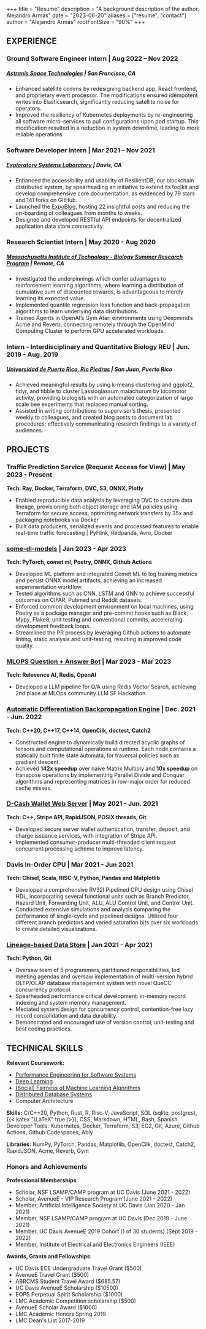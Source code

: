 +++
title = "Resume"
description = "A background description of the author, Alejandro Armas"
date = "2023-06-20"
aliases = ["resume", "contact"]
author = "Alejandro Armas"
rootFontSize = "90%"
+++


## EXPERIENCE


### Ground Software Engineer Intern | Aug 2022 – Nov 2022
##### [Astranis Space Technologies](https://www.astranis.com) | San Francisco, CA

-  Enhanced satellite comms by redesigning backend app, React frontend, and proprietary event processor. The
modifications ensured idempotent writes into Elasticsearch, significantly reducing satellite noise for operators.
-  Improved the resiliency of Kubernetes deployments by re-engineering all software micro-services to pull configurations
upon pod startup. This modification resulted in a reduction in system downtime, leading to more reliable operations

### Software Developer Intern | Mar 2021 – Nov 2021
##### [Exploratory Systems Laboratory](https://resilientdb.com/#team) | Davis, CA

- Enhanced the accessibility and usability of ResilientDB, our blockchain distributed system, by spearheading an initiative to
extend its toolkit and develop comprehensive core documentation, as evidenced by 79 stars and 141 forks on GitHub.
- Launched the [ExpoBlog](https://blog.resilientdb.com/about.html), hosting 22 insightful posts and reducing the on-boarding of colleagues from months to weeks.
- Designed and developed RESTful API endpoints for decentralized application data store connectivity

### Research Scientist Intern | May 2020 - Aug 2020 
##### [Massachusetts Institute of Technology - Biology Summer Research Program](https://biology.mit.edu/program-details-bsg-msrp-bio/) | Remote, CA
-   Investigated the underpinnings which confer advantages to reinforcement learning algorithms; where learning a distribution of cumulative sum of discounted rewards, is advantageous to merely learning its expected value.
-   Implemented quantile regression loss function and back-propagation algorithms to learn underlying data distributions.
-   Trained Agents in OpenAI’s Gym Atari environments using Deepmind’s Acme and Reverb, connecting remotely through the OpenMind Computing Cluster to perform GPU accelerated workloads.

### Intern - Interdisciplinary and Quantitative Biology REU |  Jun. 2019 - Aug. 2019 
##### [Universidad de Puerto Rico, Rio Piedras](https://iqbioreu.uprrp.edu/index.php/2019-cohort/) | San Juan, Puerto Rico
- Achieved meaningful results by using k-means clustering and ggplot2, tidyr, and tibble to cluster Lassioglassum malachurum by locomotor activity, providing biologists with an automated categorization of large scale bee experiments that replaced manual sorting.
- Assisted in writing contributions to supervisor’s thesis, presented weekly to colleagues, and created blog posts to document lab procedures; effectively communicating research findings to a variety of audiences.
## PROJECTS

### Traffic Prediction Service (Request Access for View) | May 2023 - Present
**Tech: Ray, Docker, Terraform, DVC, S3, ONNX, Plotly**
- Enabled reproducible data analysis by leveraging DVC to capture data lineage, provisioning both object storage and IAM policies using Terraform for secure access, optimizing network transfers by 35x and packaging notebooks via Docker
- Built data producers, serialized events and processed features to enable real-time traffic forecasting | PyFlink, Redpanda, Avro, Docker

### [some-dl-models](https://github.com/alejandroarmas/some-dl-models) | Jan 2023 - Apr 2023
**Tech: PyTorch, comet ml, Poetry, ONNX, Github Actions**
-   Developed ML platform and integrated Comet ML to log training metrics and persist ONNX model artifacts, achieving an increased experimentation workflow.
- Tested algorithms such as CNN, LSTM and GNN to achieve successful outcomes on CIFAR, Pubmed and Reddit datasets.
- Enforced common development environment on local machines, using Poetry as a package manager and pre-commit hooks such as Black, Mypy, Flake8, unit testing and conventional commits, accelerating development feedback loops.
-   Streamlined the PR process by leveraging Github actions to automate linting, static analysis and unit-testing, resulting in improved code quality.

### [MLOPS Question + Answer Bot](https://alejandroarmas.github.io/post/sf-llm-stack-hackathon/) | Mar 2023 - Mar 2023
**Tech: Relevence AI, Redis, OpenAI**
- Developed a LLM pipeline for Q/A using Redis Vector Search, achieving 2nd place at MLOps.community LLM SF Hackathon

### [Automatic Differentiation Backpropagation Engine](https://github.com/alejandroarmas/Wirikuta) | Dec. 2021 - Jun. 2022
**Tech: C++20, C++17, C++14, OpenCilk, doctest, Catch2**
-   Constructed engine to dynamically build directed acyclic graphs of tensors and computational operations at runtime. Each node contains a statically built finite state automata, for traversal policies such as gradient descent.
-   Achieved **142x speedup** over naive Matrix Multiply and **10x speedup** on transpose operations by implementing Parallel Divide and Conquer algorithms and representing matrices in row-major order for reduced cache misses.

### [D-Cash Wallet Web Server](https://github.com/alejandroarmas/gunrock_web) |  May 2021 - Jun. 2021    
**Tech: C++, Stripe API, RapidJSON, POSIX threads, Git**
- Developed secure server wallet authentication, transfer, deposit, and charge issuance services, with integration of Stripe API.
- Implemented consumer-producer multi-threaded client request concurrent processing scheme to improve latency.


### Davis In-Order CPU | Mar 2021 - Jun 2021
**Tech: Chisel, Scala, RISC-V, Python, Pandas and Matplotlib**
- Developed a comprehensive RV32I Pipelined CPU design using Chisel HDL, incorporating several functional units such as
Branch Predictor, Hazard Unit, Forwarding Unit, ALU, ALU Control Unit, and Control Unit.
- Conducted extensive simulations and analysis comparing the performance of single-cycle and pipelined designs. Utilized
four different branch predictors and varied saturation bits over six workloads to create detailed visualizations.

### [Lineage-based Data Store](https://github.com/p3terlo/lstore_db) | Jan 2021 - Apr 2021
**Tech: Python, Git**
-   Oversaw team of 5 programmers, partitioned responsibilities, led meeting agendas and oversaw implementation of multi-version hybrid OLTP/OLAP database management system with novel QueCC concurrency protocol.
-   Spearheaded performance critical development: in-memory record indexing and system memory management.
-   Mediated system design for concurrency control, contention-free lazy record consolidation and data durability.
-   Demonstrated and encouraged use of version control, unit-testing and best coding practices.
## TECHNICAL SKILLS

**Relevant Coursework:** 
- [Performance Engineering for Software Systems](https://www.ece.ucdavis.edu/~jowens/)
- [Deep Learning](http://www.ifmlab.org/courses_ecs189g_2022.html)
- [(Social) Fairness of Machine Learning Algorithms](https://github.com/ucdavis/FairMLCourse/blob/main/README.md)
- [Distributed Database Systems](https://expolab.org/ecs265-fall2021.html)
- Computer Architecture


**Skills:** C/C++20, Python, Rust, R, Risc-V, JavaScript, SQL (sqlite, postgres), {{< katex "\LaTeX" true />}}, CSS, Markdown, HTML, Bash, Spanish Developer Tools: Kubernetes, Docker, Terraform, S3, EC2, Git, Azure, Github Actions, Github Codespaces, Ably

**Libraries:** NumPy, PyTorch, Pandas, Matplotlib, OpenCilk, doctest, Catch2, RapidJSON, Acme, Reverb, Gym


### Honors and Achievements
**Professional Memberships**:
- Scholar, NSF LSAMP/CAMP program at UC Davis 		(June 2021 - 2022)
- Scholar, AvenueE - VIP Research Program 			(June 2021 - 2022)
- Member, Artificial Intelligence Society at UC Davis 		(Jan 2020 - Jan 2021)
- Member, NSF LSAMP/CAMP program at UC Davis 		(Dec 2019 - June 2021)
- Member, UC Davis AvenueE 2019 Cohort (1 of 30 students) 	(Sept 2019 - 2022)
- Member, Institute of Electrical and Electronics Engineers (IEEE)

**Awards, Grants and Fellowships**:
- UC Davis ECE Undergraduate Travel Grant ($500)
- AvenueE Travel Grant ($500)
- ABRCMS Student Travel Award ($685.57)
- UC Davis AvenueE Scholarship ($10500)
- EOPS Perpetual Spirit Scholarship ($1000)
- LMC Academic Competition scholarship ($500)
- AvenueE Scholar Award ($1000)
- LMC Academic Honors Spring 2019
- LMC Dean's List 2017-2019
